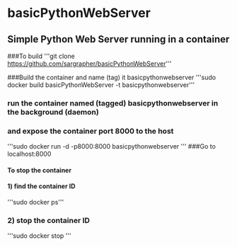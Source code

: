 # basicPythonWebServer
## Simple Python Web Server running in a container

###To build
'''git clone https://github.com/sargrapher/basicPythonWebServer'''

###Build the container and name (tag) it basicpythonwebserver 
'''sudo docker build basicPythonWebServer -t basicpythonwebserver'''
### run the container named (tagged) basicpythonwebserver in the background (daemon)
### and expose the container port 8000 to the host
'''sudo docker run -d  -p8000:8000 basicpythonwebserver '''
###Go to localhost:8000
#### To stop the container
#### 1) find the container ID
'''sudo docker ps'''
### 2) stop the container ID
'''sudo docker stop <container ID>'''
